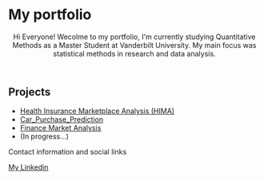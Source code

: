<!DOCTYPE html>
<html>
  <head>
    <h1>My portfolio</h1> 
  </head>
  <body>
    <header>
      <p>Hi Everyone! Wecolme to my portfolio, I'm currently studying Quantitative Methods as a Master Student at Vanderbilt University. My main focus was statistical methods in research and data analysis.</p>
    </header>
    <main>
      <h2>Projects</h2>
      <ul>
        <li><a href="https://github.com/Momowangg/Portfolio/tree/main/HIMA%20Project">Health Insurance Marketplace Analysis (HIMA)</a></li>
        <li><a href="https://github.com/Momowangg/Portfolio/blob/main/Car_Purchase_Prediction.ipynb">Car_Purchase_Prediction</a></li>
        <li><a href="https://github.com/Momowangg/Portfolio/blob/main/Finance%20Project.ipynb">Finance Market Analysis</a></li>
        <li>(In progress...)</li>
      </ul>
    </main>
    <footer>
      <p>Contact information and social links</p>
      <a href="https://www.linkedin.com/in/yuqiao-mike-wang/">My Linkedin</a>
    </footer>
  </body>
</html>
